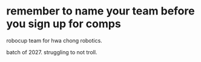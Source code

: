 # remember to name your team before you sign up for comps
robocup team for hwa chong robotics.

batch of 2027. struggling to not troll.

